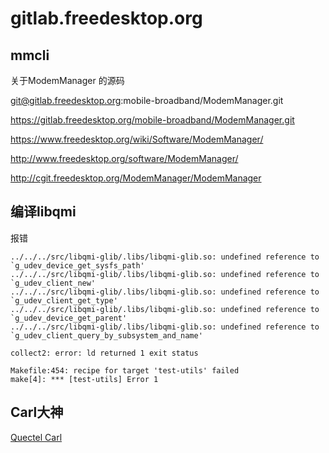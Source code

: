 gitlab.freedesktop.org
========

mmcli
-----

关于ModemManager 的源码

git@gitlab.freedesktop.org:mobile-broadband/ModemManager.git

https://gitlab.freedesktop.org/mobile-broadband/ModemManager.git

https://www.freedesktop.org/wiki/Software/ModemManager/

http://www.freedesktop.org/software/ModemManager/

http://cgit.freedesktop.org/ModemManager/ModemManager

编译libqmi
-------

报错

	
	../../../src/libqmi-glib/.libs/libqmi-glib.so: undefined reference to `g_udev_device_get_sysfs_path'
	../../../src/libqmi-glib/.libs/libqmi-glib.so: undefined reference to `g_udev_client_new'
	../../../src/libqmi-glib/.libs/libqmi-glib.so: undefined reference to `g_udev_client_get_type'
	../../../src/libqmi-glib/.libs/libqmi-glib.so: undefined reference to `g_udev_device_get_parent'
	../../../src/libqmi-glib/.libs/libqmi-glib.so: undefined reference to `g_udev_client_query_by_subsystem_and_name'
	
	collect2: error: ld returned 1 exit status
	
	Makefile:454: recipe for target 'test-utils' failed
	make[4]: *** [test-utils] Error 1



Carl大神
----

[Quectel Carl](https://gitlab.freedesktop.org/carlyin)



